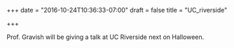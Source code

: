 +++
date = "2016-10-24T10:36:33-07:00"
draft = false
title = "UC_riverside"

+++

Prof. Gravish will be giving a talk at UC Riverside next on Halloween.